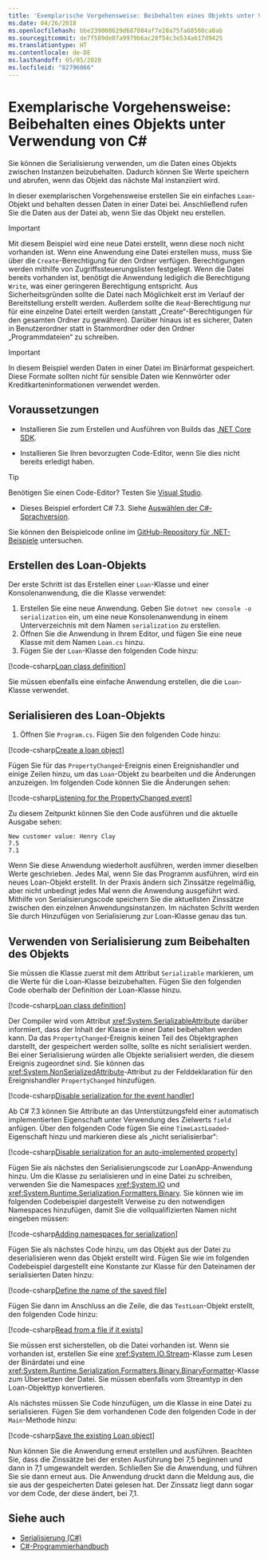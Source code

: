 ```yaml
---
title: 'Exemplarische Vorgehensweise: Beibehalten eines Objekts unter Verwendung von C#'
ms.date: 04/26/2018
ms.openlocfilehash: bbe239008629d687084af7e28a75fa68560ca0ab
ms.sourcegitcommit: de7f589de07a9979b6ac28f54c3e534a617d9425
ms.translationtype: HT
ms.contentlocale: de-DE
ms.lasthandoff: 05/05/2020
ms.locfileid: "82796066"
---
```

# <a name="walkthrough-persisting-an-object-using-c"></a>Exemplarische Vorgehensweise: Beibehalten eines Objekts unter Verwendung von C\#

Sie können die Serialisierung verwenden, um die Daten eines Objekts zwischen Instanzen beizubehalten. Dadurch können Sie Werte speichern und abrufen, wenn das Objekt das nächste Mal instanziiert wird.

In dieser exemplarischen Vorgehensweise erstellen Sie ein einfaches `Loan`-Objekt und behalten dessen Daten in einer Datei bei. Anschließend rufen Sie die Daten aus der Datei ab, wenn Sie das Objekt neu erstellen.

> [!IMPORTANT]
> Mit diesem Beispiel wird eine neue Datei erstellt, wenn diese noch nicht vorhanden ist. Wenn eine Anwendung eine Datei erstellen muss, muss Sie über die `Create`-Berechtigung für den Ordner verfügen. Berechtigungen werden mithilfe von Zugriffssteuerungslisten festgelegt. Wenn die Datei bereits vorhanden ist, benötigt die Anwendung lediglich die Berechtigung `Write`, was einer geringeren Berechtigung entspricht. Aus Sicherheitsgründen sollte die Datei nach Möglichkeit erst im Verlauf der Bereitstellung erstellt werden. Außerdem sollte die `Read`-Berechtigung nur für eine einzelne Datei erteilt werden (anstatt „Create“-Berechtigungen für den gesamten Ordner zu gewähren). Darüber hinaus ist es sicherer, Daten in Benutzerordner statt in Stammordner oder den Ordner „Programmdateien“ zu schreiben.

> [!IMPORTANT]
> In diesem Beispiel werden Daten in einer Datei im Binärformat gespeichert. Diese Formate sollten nicht für sensible Daten wie Kennwörter oder Kreditkarteninformationen verwendet werden.

## <a name="prerequisites"></a>Voraussetzungen

- Installieren Sie zum Erstellen und Ausführen von Builds das [.NET Core SDK](https://dotnet.microsoft.com/download).

- Installieren Sie Ihren bevorzugten Code-Editor, wenn Sie dies nicht bereits erledigt haben.

> [!TIP]
> Benötigen Sie einen Code-Editor? Testen Sie [Visual Studio](https://visualstudio.com/downloads).

- Dieses Beispiel erfordert C# 7.3. Siehe [Auswählen der C#-Sprachversion](../../../language-reference/configure-language-version.md).

Sie können den Beispielcode online im [GitHub-Repository für .NET-Beispiele](https://github.com/dotnet/samples/tree/master/csharp/serialization) untersuchen.

## <a name="creating-the-loan-object"></a>Erstellen des Loan-Objekts

Der erste Schritt ist das Erstellen einer `Loan`-Klasse und einer Konsolenanwendung, die die Klasse verwendet:

1. Erstellen Sie eine neue Anwendung. Geben Sie `dotnet new console -o serialization` ein, um eine neue Konsolenanwendung in einem Unterverzeichnis mit dem Namen `serialization` zu erstellen.
1. Öffnen Sie die Anwendung in Ihrem Editor, und fügen Sie eine neue Klasse mit dem Namen `Loan.cs` hinzu.
1. Fügen Sie der `Loan`-Klasse den folgenden Code hinzu:

[!code-csharp[Loan class definition](../../../../../samples/snippets/csharp/serialization/Loan.cs#1)]

Sie müssen ebenfalls eine einfache Anwendung erstellen, die die `Loan`-Klasse verwendet.

## <a name="serialize-the-loan-object"></a>Serialisieren des Loan-Objekts

1. Öffnen Sie `Program.cs`. Fügen Sie den folgenden Code hinzu:

[!code-csharp[Create a loan object](../../../../../samples/snippets/csharp/serialization/Program.cs#1)]

Fügen Sie für das `PropertyChanged`-Ereignis einen Ereignishandler und einige Zeilen hinzu, um das `Loan`-Objekt zu bearbeiten und die Änderungen anzuzeigen. Im folgenden Code können Sie die Änderungen sehen:

[!code-csharp[Listening for the PropertyChanged event](../../../../../samples/snippets/csharp/serialization/Program.cs#2)]

Zu diesem Zeitpunkt können Sie den Code ausführen und die aktuelle Ausgabe sehen:

```console
New customer value: Henry Clay
7.5
7.1
```

Wenn Sie diese Anwendung wiederholt ausführen, werden immer dieselben Werte geschrieben. Jedes Mal, wenn Sie das Programm ausführen, wird ein neues Loan-Objekt erstellt. In der Praxis ändern sich Zinssätze regelmäßig, aber nicht unbedingt jedes Mal wenn die Anwendung ausgeführt wird. Mithilfe von Serialisierungscode speichern Sie die aktuellsten Zinssätze zwischen den einzelnen Anwendungsinstanzen. Im nächsten Schritt werden Sie durch Hinzufügen von Serialisierung zur Loan-Klasse genau das tun.

## <a name="using-serialization-to-persist-the-object"></a>Verwenden von Serialisierung zum Beibehalten des Objekts

Sie müssen die Klasse zuerst mit dem Attribut `Serializable` markieren, um die Werte für die Loan-Klasse beizubehalten. Fügen Sie den folgenden Code oberhalb der Definition der Loan-Klasse hinzu.

[!code-csharp[Loan class definition](../../../../../samples/snippets/csharp/serialization/Loan.cs#2)]

Der Compiler wird vom Attribut <xref:System.SerializableAttribute> darüber informiert, dass der Inhalt der Klasse in einer Datei beibehalten werden kann. Da das `PropertyChanged`-Ereignis keinen Teil des Objektgraphen darstellt, der gespeichert werden sollte, sollte es nicht serialisiert werden. Bei einer Serialisierung würden alle Objekte serialisiert werden, die diesem Ereignis zugeordnet sind. Sie können das <xref:System.NonSerializedAttribute>-Attribut zu der Felddeklaration für den Ereignishandler `PropertyChanged` hinzufügen.

[!code-csharp[Disable serialization for the event handler](../../../../../samples/snippets/csharp/serialization/Loan.cs#3)]

Ab C# 7.3 können Sie Attribute an das Unterstützungsfeld einer automatisch implementierten Eigenschaft unter Verwendung des Zielwerts `field` anfügen. Über den folgenden Code fügen Sie eine `TimeLastLoaded`-Eigenschaft hinzu und markieren diese als „nicht serialisierbar“:

[!code-csharp[Disable serialization for an auto-implemented property](../../../../../samples/snippets/csharp/serialization/Loan.cs#4)]

Fügen Sie als nächstes den Serialisierungscode zur LoanApp-Anwendung hinzu. Um die Klasse zu serialisieren und in eine Datei zu schreiben, verwenden Sie die Namespaces <xref:System.IO> und <xref:System.Runtime.Serialization.Formatters.Binary>. Sie können wie im folgenden Codebeispiel dargestellt Verweise zu den notwendigen Namespaces hinzufügen, damit Sie die vollqualifizierten Namen nicht eingeben müssen:

[!code-csharp[Adding namespaces for serialization](../../../../../samples/snippets/csharp/serialization/Program.cs#3)]

Fügen Sie als nächstes Code hinzu, um das Objekt aus der Datei zu deserialisieren wenn das Objekt erstellt wird. Fügen Sie wie im folgenden Codebeispiel dargestellt eine Konstante zur Klasse für den Dateinamen der serialisierten Daten hinzu:

[!code-csharp[Define the name of the saved file](../../../../../samples/snippets/csharp/serialization/Program.cs#4)]

Fügen Sie dann im Anschluss an die Zeile, die das `TestLoan`-Objekt erstellt, den folgenden Code hinzu:

[!code-csharp[Read from a file if it exists](../../../../../samples/snippets/csharp/serialization/Program.cs#5)]

Sie müssen erst sicherstellen, ob die Datei vorhanden ist. Wenn sie vorhanden ist, erstellen Sie eine <xref:System.IO.Stream>-Klasse zum Lesen der Binärdatei und eine <xref:System.Runtime.Serialization.Formatters.Binary.BinaryFormatter>-Klasse zum Übersetzen der Datei. Sie müssen ebenfalls vom Streamtyp in den Loan-Objekttyp konvertieren.

Als nächstes müssen Sie Code hinzufügen, um die Klasse in eine Datei zu serialisieren. Fügen Sie dem vorhandenen Code den folgenden Code in der `Main`-Methode hinzu:

[!code-csharp[Save the existing Loan object](../../../../../samples/snippets/csharp/serialization/Program.cs#6)]

Nun können Sie die Anwendung erneut erstellen und ausführen. Beachten Sie, dass die Zinssätze bei der ersten Ausführung bei 7,5 beginnen und dann in 7,1 umgewandelt werden. Schließen Sie die Anwendung, und führen Sie sie dann erneut aus. Die Anwendung druckt dann die Meldung aus, die sie aus der gespeicherten Datei gelesen hat. Der Zinssatz liegt dann sogar vor dem Code, der diese ändert, bei 7,1.

## <a name="see-also"></a>Siehe auch

- [Serialisierung (C#)](index.md)
- [C#-Programmierhandbuch](../../index.md)
